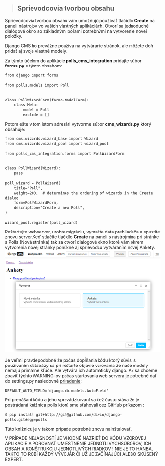 >## Sprievodcovia tvorbou obsahu

Sprievodcovia tvorbou obsahu vám umožňujú používať tlačidlo **Create** na paneli nástrojov vo vašich vlastných aplikáciách. Otvorí sa jednoduché dialógové okno so základnými poľami potrebnými na vytvorenie novej položky.

Django CMS ho prevážne používa na vytváranie stránok, ale môžete doň pridať aj svoje vlastné modely.

Za týmto účelom do aplikácie **polls_cms_integration** pridajte súbor **forms.py** s týmto obsahom:
~~~
from django import forms

from polls.models import Poll


class PollWizardForm(forms.ModelForm):
    class Meta:
        model = Poll
        exclude = []
~~~
Potom ešte v tom istom adresári vytvorme súbor **cms_wizards.py** ktorý obsahuje:
~~~
from cms.wizards.wizard_base import Wizard
from cms.wizards.wizard_pool import wizard_pool

from polls_cms_integration.forms import PollWizardForm


class PollWizard(Wizard):
    pass

poll_wizard = PollWizard(
    title="Poll",
    weight=200,  # determines the ordering of wizards in the Create dialog
    form=PollWizardForm,
    description="Create a new Poll",
)

wizard_pool.register(poll_wizard)
~~~
Reštartujte webserver, urobte migráciu, vymažte data prehliadača a spustite znovu server.Keď  stlačíte tlačidlo **Create** na paneli s nástrojmina pri stránke s Polls (Nová stránka)  tak sa otvorí dialogové okno ktoré vám okrem vytvorenia novej stránky ponúkne aj sprievodcu vytváraním novej Ankety.
![](./obrazky/djangocms11.png)

Je veľmi pravdepodobné že počas dopĺňania kódu ktorý súvisí s používaním databázy sa pri reštarte objavie varovania že naše modely nemajú primárne kľúče. Ale vytvára ich automaticky django. Ak sa chceme zbaviť týchto WARNING-ov počas startovania web servera je potrebné dať do settings.py nasledovné [priradenie](https://docs.djangoproject.com/en/3.2/releases/3.2/#customizing-type-of-auto-created-primary-keys):
~~~
DEFAULT_AUTO_FIELD='django.db.models.AutoField'
~~~

Pri prenášaní kódu a jeho sprevádzkovaní sa tiež často stáva že je postrádaná knižnica polls ktorú sme sťahovali cez GitHub príkazom :
~~~
$ pip install git+http://git@github.com/divio/django-polls.git#egg=polls
~~~
Túto knižnicu je v takom prípade potrebné znovu nainštalovať. 

V PRÍPADE NEJASNOSTÍ JE VHODNÉ NAZRIEŤ DO KÓDU VZOROVEJ APLIKÁCIE A POROVNAŤ UMIESTNENIE JEDNOTLIVÝCHSÚBOROV, ICH OBSAH A KONŠTRUKCIU JEDNOTLIVÝCH RIADKOV ! NIE JE TO HANBA, TAKTO TO ROBÍ KAŽDÝ VÝVOJÁR ČI UŽ JE ZAČÍNAJÚCI ALEBO SKÚSENÝ EXPERT.